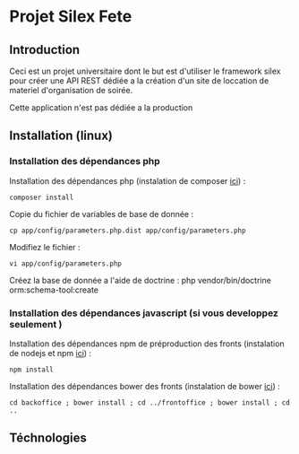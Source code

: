 # Projet Silex Fete #

## Introduction ##

Ceci est un projet universitaire dont le but est d'utiliser le framework silex pour créer une API REST dédiée a la création d'un site de loccation de materiel d'organisation de soirée.

Cette application n'est pas dédiée a la production

## Installation (linux) ##

### Installation des dépendances php ###

Installation des dépendances php (instalation de composer [ici](https://getcomposer.org/download/)) :

    composer install

Copie du fichier de variables de base de donnée :

    cp app/config/parameters.php.dist app/config/parameters.php

Modifiez le fichier :

    vi app/config/parameters.php

Créez la base de donnée a l'aide de doctrine :
     php vendor/bin/doctrine orm:schema-tool:create

### Installation des dépendances javascript (si vous developpez seulement ) ###

Installation des dépendances npm de préproduction des fronts (instalation de nodejs et npm [ici](https://docs.npmjs.com/getting-started/installing-node)) :

    npm install

Installation des dépendances bower des fronts (instalation de bower  [ici](https://bower.io/)) :

    cd backoffice ; bower install ; cd ../frontoffice ; bower install ; cd ..

## Téchnologies ##
